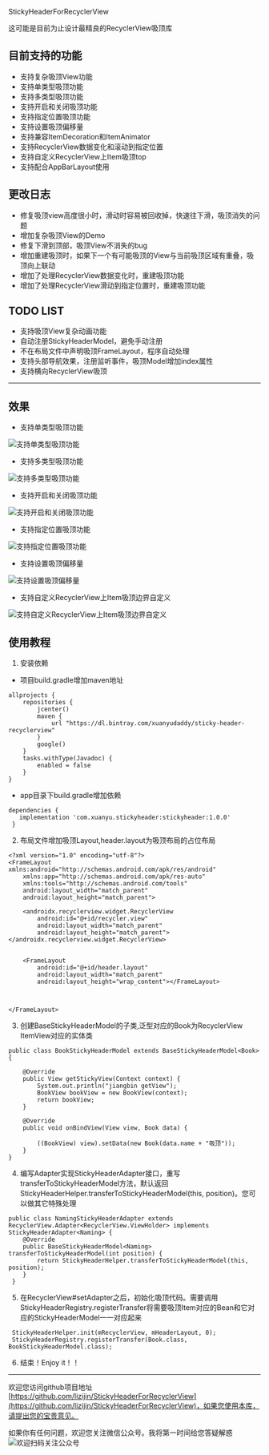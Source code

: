 StickyHeaderForRecyclerView

这可能是目前为止设计最精良的RecyclerView吸顶库

## 目前支持的功能

- 支持复杂吸顶View功能
- 支持单类型吸顶功能
- 支持多类型吸顶功能
- 支持开启和关闭吸顶功能
- 支持指定位置吸顶功能
- 支持设置吸顶偏移量
- 支持兼容ItemDecoration和ItemAnimator
- 支持RecyclerView数据变化和滚动到指定位置
- 支持自定义RecyclerView上Item吸顶top
- 支持配合AppBarLayout使用

## 更改日志

- 修复吸顶view高度很小时，滑动时容易被回收掉，快速往下滑，吸顶消失的问题
- 增加复杂吸顶View的Demo
- 修复下滑到顶部，吸顶View不消失的bug
- 增加重建吸顶时，如果下一个有可能吸顶的View与当前吸顶区域有重叠，吸顶向上联动
- 增加了处理RecyclerView数据变化时，重建吸顶功能
- 增加了处理RecyclerView滑动到指定位置时，重建吸顶功能

## TODO LIST

- 支持吸顶View复杂动画功能
- 自动注册StickyHeaderModel，避免手动注册
- 不在布局文件中声明吸顶FrameLayout，程序自动处理
- 支持头部导航效果，注册监听事件，吸顶Model增加index属性
- 支持横向RecyclerView吸顶

---

## 效果
- 支持单类型吸顶功能

![支持单类型吸顶功能](https://cdn.jsdelivr.net/gh/lizijin/bytestation@master/dmall/stickyheadern_video1.gif)

- 支持多类型吸顶功能

![支持多类型吸顶功能](https://cdn.jsdelivr.net/gh/lizijin/bytestation@master/dmall/stickyheadern_video2.gif)

- 支持开启和关闭吸顶功能

![支持开启和关闭吸顶功能](https://cdn.jsdelivr.net/gh/lizijin/bytestation@master/dmall/stickyheadern_video3.gif)

- 支持指定位置吸顶功能

![支持指定位置吸顶功能](https://cdn.jsdelivr.net/gh/lizijin/bytestation@master/dmall/stickyheadern_video4.gif)

- 支持设置吸顶偏移量

![支持设置吸顶偏移量](https://cdn.jsdelivr.net/gh/lizijin/bytestation@master/dmall/stickyheadern_video5.gif)

- 支持自定义RecyclerView上Item吸顶边界自定义

![支持自定义RecyclerView上Item吸顶边界自定义](https://cdn.jsdelivr.net/gh/lizijin/bytestation@master/dmall/stickyheadern_video6.gif)

## 使用教程

1. 安装依赖

- 项目build.gradle增加maven地址

```
allprojects {
    repositories {
        jcenter()
        maven {
            url "https://dl.bintray.com/xuanyudaddy/sticky-header-recyclerview"
        }
        google()
    }
    tasks.withType(Javadoc) {
        enabled = false
    }
}
```
- app目录下build.gradle增加依赖

```
dependencies {
   implementation 'com.xuanyu.stickyheader:stickyheader:1.0.0'
 }
```
2. 布局文件增加吸顶Layout,header.layout为吸顶布局的占位布局

```
<?xml version="1.0" encoding="utf-8"?>
<FrameLayout xmlns:android="http://schemas.android.com/apk/res/android"
    xmlns:app="http://schemas.android.com/apk/res-auto"
    xmlns:tools="http://schemas.android.com/tools"
    android:layout_width="match_parent"
    android:layout_height="match_parent">

    <androidx.recyclerview.widget.RecyclerView
        android:id="@+id/recycler.view"
        android:layout_width="match_parent"
        android:layout_height="match_parent"></androidx.recyclerview.widget.RecyclerView>


    <FrameLayout
        android:id="@+id/header.layout"
        android:layout_width="match_parent"
        android:layout_height="wrap_content"></FrameLayout>

     
     
</FrameLayout>
```
3. 创建BaseStickyHeaderModel的子类,泛型对应的Book为RecyclerView ItemView对应的实体类

```
public class BookStickyHeaderModel extends BaseStickyHeaderModel<Book> {

    @Override
    public View getStickyView(Context context) {
        System.out.println("jiangbin getView");
        BookView bookView = new BookView(context);
        return bookView;
    }

    @Override
    public void onBindView(View view, Book data) {

        ((BookView) view).setData(new Book(data.name + "吸顶"));
    }
}

```
4. 编写Adapter实现StickyHeaderAdapter接口，重写transferToStickyHeaderModel方法，默认返回StickyHeaderHelper.transferToStickyHeaderModel(this, position)。您可以做其它特殊处理

```
public class NamingStickyHeaderAdapter extends RecyclerView.Adapter<RecyclerView.ViewHolder> implements StickyHeaderAdapter<Naming> {
    @Override
    public BaseStickyHeaderModel<Naming> transferToStickyHeaderModel(int position) {
        return StickyHeaderHelper.transferToStickyHeaderModel(this, position);
    }
 }    

```
5. 在RecyclerView#setAdapter之后，初始化吸顶代码。需要调用StickyHeaderRegistry.registerTransfer将需要吸顶Item对应的Bean和它对应的StickyHeaderModel一一对应起来

```
 StickyHeaderHelper.init(mRecyclerView, mHeaderLayout, 0);
 StickyHeaderRegistry.registerTransfer(Book.class, BookStickyHeaderModel.class);
```
6. 结束！Enjoy it！！

---


欢迎您访问github项目地址[https://github.com/lizijin/StickyHeaderForRecyclerView](https://github.com/lizijin/StickyHeaderForRecyclerView)，如果您使用本库，请提出您的宝贵意见。

如果你有任何问题，欢迎您关注微信公众号。我将第一时间给您答疑解惑
![欢迎扫码关注公众号](https://cdn.jsdelivr.net/gh/lizijin/bytestation@master/byte_station_微信公众号.jpeg)
 

